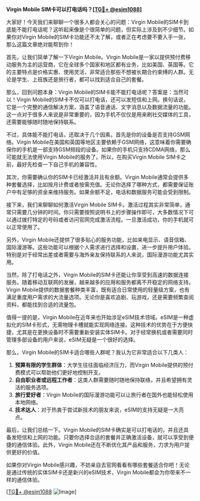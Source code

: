 **Virgin Mobile SIM卡可以打电话吗？[[TG💪+ @esim1088](https://t.me/s/esim1088)]**

大家好！今天我们来聊聊一个很多人都会关心的问题：Virgin Mobile的SIM卡到底能不能打电话呢？这听起来像是个很简单的问题，但实际上涉及到不少细节。如果你对Virgin Mobile的SIM卡功能还不太了解，或者正在考虑要不要入手一张，那么这篇文章绝对能帮到你！

首先，让我们简单了解一下Virgin Mobile。Virgin Mobile是一家以提供预付费移动服务为主的运营商，它在全球多个国家和地区都有业务，比如美国、英国等。它的主要特点是价格实惠、使用灵活，非常适合那些不想被长期合约束缚的人群。无论是学生、上班族还是旅行者，都可以找到适合自己的套餐。

那么，回到问题本身：Virgin Mobile的SIM卡能不能打电话呢？答案是：当然可以！Virgin Mobile的SIM卡不仅可以打电话，还可以发短信和上网。换句话说，它是一个完整的通信解决方案，涵盖了语音通话、文字消息以及数据流量的功能。这一点对于很多人来说是非常重要的，因为手机不仅仅是用来刷社交媒体的工具，还需要能够随时随地保持联系。

不过，具体能不能打电话，还取决于几个因素。首先是你的设备是否支持GSM网络。Virgin Mobile在美国和英国等地区主要依赖于GSM网络，这意味着你需要确保你的手机是一部支持GSM频段的设备。如果你的手机只支持CDMA网络，那么可能就无法使用Virgin Mobile的服务了。所以，在购买Virgin Mobile SIM卡之前，最好先检查一下自己手机的兼容性。

其次，你需要确认你的SIM卡已经激活并且有余额。Virgin Mobile通常会提供多种套餐选择，比如按月计费或者按需充值。无论你选择了哪种方式，都需要保证账户中有足够的资金来维持服务。如果余额不足，电话和数据服务可能会受到限制。

接下来，我们来聊聊如何激活Virgin Mobile SIM卡。激活过程其实非常简单，通常只需要几分钟的时间。你只需要按照说明书上的步骤操作即可，大多数情况下可以通过拨打特定的号码或者访问官网完成激活流程。一旦激活成功，你的手机就可以正常使用了。

另外，Virgin Mobile还提供了很多贴心的服务功能，比如来电显示、语音信箱、国际漫游等。这些功能可以根据个人需求进行选择和设置，进一步提升用户体验。特别是对于经常出差或者需要与海外亲友保持联系的人来说，国际漫游功能尤其实用。

当然，除了打电话之外，Virgin Mobile的SIM卡还能让你享受到高速的数据连接服务。随着移动互联网的发展，越来越多的应用和服务都离不开稳定的网络支持。Virgin Mobile提供的数据套餐种类丰富，既有适合日常使用的轻量级方案，也有满足重度用户需求的大流量选项。无论你是喜欢追剧、玩游戏，还是需要频繁查阅资料，都能找到合适的流量包。

值得一提的是，Virgin Mobile在近年来也开始涉足eSIM技术领域。eSIM是一种虚拟化的SIM卡形式，无需物理卡槽就能实现网络连接。这种技术的优势在于方便快捷，尤其是在更换设备时不需要重新安装实体SIM卡。对于经常换机或者需要同时管理多部设备的用户来说，eSIM无疑是一个很好的选择。

那么，Virgin Mobile的SIM卡适合哪些人群呢？我认为它非常适合以下几类人：

1. **预算有限的学生群体**：大学生往往面临经济压力，而Virgin Mobile提供的预付费模式可以帮助他们更好地控制开支。
2. **自由职业者或远程工作者**：这类人群需要随时随地保持联络，并且希望拥有灵活的服务选项。
3. **旅行爱好者**：Virgin Mobile的国际漫游功能可以让旅行者在国外也能轻松使用本地网络。
4. **技术达人**：对于热衷于尝试新技术的朋友来说，eSIM的支持无疑是一大亮点。

最后，让我们总结一下。Virgin Mobile的SIM卡确实是可以打电话的，并且还具备发短信和上网的功能。只要你选择合适的套餐并正确激活设备，就可以享受到便捷的通信体验。此外，Virgin Mobile还在不断优化其产品和服务，力求为用户提供更好的价值。

如果你对Virgin Mobile感兴趣，不妨亲自去官网看看有哪些套餐适合你吧！无论是通过传统的实体SIM卡还是新兴的eSIM技术，Virgin Mobile都会为你带来不一样的通信体验。

[[TG💪+ @esim1088](https://t.me/s/esim1088) ![Image](https://i.postimg.cc/4NQfJmqS/Snipaste-2025-05-13-00-14-12.png)]